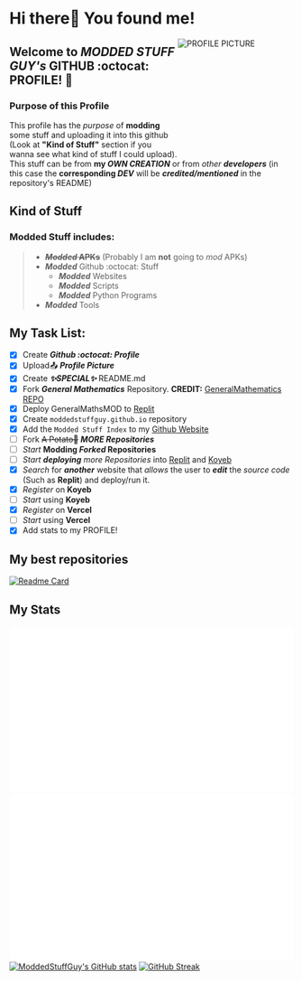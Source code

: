 # Hi there👋 You found me!

<img alt="PROFILE PICTURE" align="right" width="205" height="205" src="https://encrypted-tbn0.gstatic.com/images?q=tbn:ANd9GcQHOIrpEnyNe7uOZ8h1h1F2Hm-bxBHgm8yfiCPlW9Dd7mWjSve1Ih4f0SgxgGbHeRshR5E&usqp=CAU">

## Welcome to ***MODDED STUFF GUY's*** GITHUB :octocat: PROFILE! 🎉

### Purpose of this Profile
This profile has the *purpose* of **modding** some stuff and uploading it into this github (Look at **"Kind of Stuff"** section if you wanna see what kind of stuff I could upload). This stuff can be from **my *OWN CREATION*** or from *other **developers*** (in this case the **corresponding *DEV*** will be ***credited/mentioned*** in the repository's README)

## Kind of Stuff
### Modded Stuff includes:
> - ~~***Modded* APKs**~~ (Probably I am **not** going to *mod* APKs)
> - ***Modded*** Github :octocat: Stuff
>   - ***Modded*** Websites
>   - ***Modded*** Scripts
>   - ***Modded*** Python Programs
> - ***Modded*** Tools

## My Task List:
- [x] Create ***Github :octocat: Profile***
- [x] Upload📤 ***Profile Picture***
- [x] Create ***✨SPECIAL✨*** README.md
- [x] Fork ***General Mathematics*** Repository. **CREDIT:** [GeneralMathematics REPO](https://github.com/GeneralMathematics/General-Mathematics-Beta)
- [x] Deploy GeneralMathsMOD to [Replit](https://replit.com)
- [x] Create `moddedstuffguy.github.io` repository 
- [x] Add the `Modded Stuff Index` to my [Github Website](https://moddedstuffguy.github.io)
- [ ] Fork ~~A Potato🥔~~ ***MORE Repositories***
- [ ] *Start* **Modding *Forked* Repositories**
- [ ] *Start **deploying** more Repositories* into [Replit](https://replit.com) and [Koyeb](https://koyeb.com)
- [x] *Search* for ***another*** website that *allows* the user to ***edit*** the *source code* (Such as **Replit**) and deploy/run it.
- [x] *Register* on **Koyeb**
- [ ] *Start* using **Koyeb**
- [x] *Register* on **Vercel**
- [ ] *Start* using **Vercel**
- [x] Add stats to my PROFILE! 

## My best repositories
[![Readme Card](https://github-readme-stats.vercel.app/api/pin/?username=moddedstuffguy&repo=GeneralMathsMOD&theme=synthwave)](https://github.com/moddedstuffguy/GeneralMathsMOD)

## My Stats
![My STATS](https://raw.githubusercontent.com/moddedstuffguy/mySTATS/master/generated/overview.svg#gh-dark-mode-only)
![My STATS](https://raw.githubusercontent.com/moddedstuffguy/mySTATS/master/generated/languages.svg#gh-dark-mode-only)
[![ModdedStuffGuy's GitHub stats](https://github-readme-stats.vercel.app/api?username=moddedstuffguy&show_icons=true&theme=ocean_dark)](https://github.com/anuraghazra/github-readme-stats)
[![GitHub Streak](https://streak-stats.demolab.com?user=moddedstuffguy&theme=chartreuse-dark&border_radius=4.6)](https://git.io/streak-stats)
